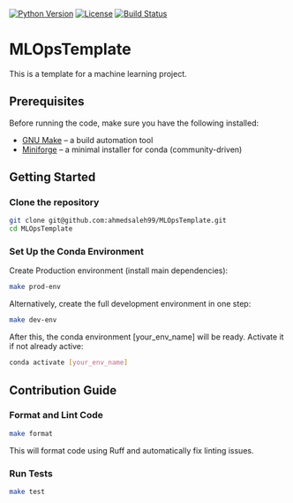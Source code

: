 [![Python Version](https://img.shields.io/badge/python-3.10-blue.svg)](https://www.python.org/)
[![License](https://img.shields.io/badge/license-MIT-green.svg)](LICENSE)
[![Build Status](https://img.shields.io/badge/build-passing-brightgreen.svg)](https://github.com/ahmedsaleh99/MLOpsTemplate/)

# MLOpsTemplate
This is a template for a machine learning project.

## Prerequisites

Before running the code, make sure you have the following installed:

- [GNU Make](https://www.gnu.org/software/make/) – a build automation tool  
- [Miniforge](https://github.com/conda-forge/miniforge) – a minimal installer for conda (community-driven)



## Getting Started

### Clone the repository

   ```bash
   git clone git@github.com:ahmedsaleh99/MLOpsTemplate.git
   cd MLOpsTemplate
   ```

### Set Up the Conda Environment


Create Production environment (install main dependencies):

```bash
make prod-env
```

Alternatively, create the full development environment in one step:
```bash
make dev-env
```

After this, the conda environment [your_env_name] will be ready. Activate it if not already active:

```bash
conda activate [your_env_name]
```

## Contribution Guide
### Format and Lint Code

```bash
make format
```

This will format code using Ruff and automatically fix linting issues.

### Run Tests

```bash
make test
```
